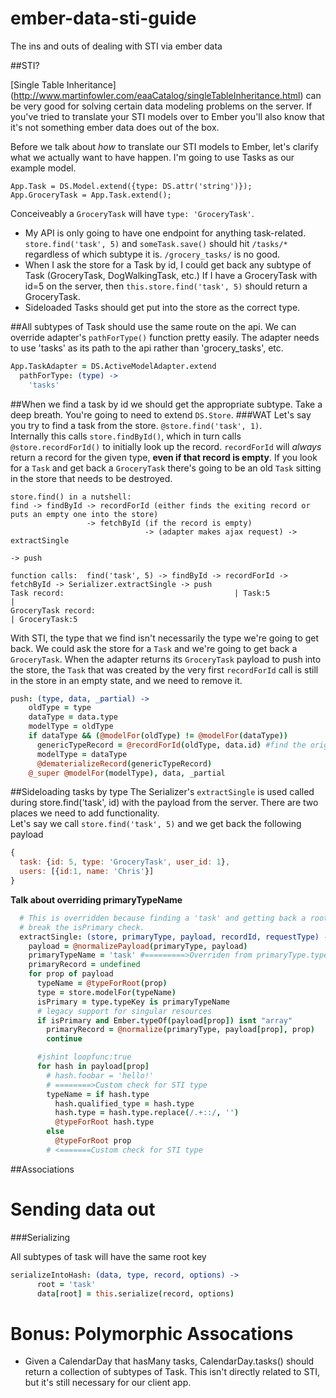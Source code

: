 ember-data-sti-guide
====================

The ins and outs of dealing with STI via ember data

##STI?

[Single Table Inheritance] (http://www.martinfowler.com/eaaCatalog/singleTableInheritance.html) can be very good for solving certain data modeling problems on the server.  If you've tried to translate your STI models over to Ember you'll also know that it's not something ember data does out of the box.

Before we talk about _how_ to translate our STI models to Ember, let's clarify what we actually want to have happen.
I'm going to use Tasks as our example model.
```
App.Task = DS.Model.extend({type: DS.attr('string')});
App.GroceryTask = App.Task.extend();
```
Conceiveably a `GroceryTask` will have `type: 'GroceryTask'`.
* My API is only going to have one endpoint for anything task-related.  `store.find('task', 5)` and `someTask.save()` should hit `/tasks/*` regardless of which subtype it is.  `/grocery_tasks/` is no good.
* When I ask the store for a Task by id, I could get back any subtype of Task (GroceryTask, DogWalkingTask, etc.)  If I have a GroceryTask with id=5 on the server, then `this.store.find('task', 5)` should return a GroceryTask.
* Sideloaded Tasks should get put into the store as the correct type.

##All subtypes of Task should use the same route on the api.
We can override adapter's `pathForType()` function pretty easily. The adapter needs to use 'tasks' as its path to the api rather than 'grocery_tasks', etc.
```coffeescript
App.TaskAdapter = DS.ActiveModelAdapter.extend
  pathForType: (type) ->
    'tasks'
```

##When we find a task by id we should get the appropriate subtype.
Take a deep breath.  You're going to need to extend `DS.Store`.
###WAT
Let's say you try to find a task from the store.  `@store.find('task', 1)`.  
Internally this calls `store.findById()`, which in turn calls `@store.recordForId()` to initially look up the record. `recordForId` will _always_ return a record for the given type, __even if that record is empty__. If you look for a `Task` and get back a `GroceryTask` there's going to be an old `Task` sitting in the store that needs to be destroyed.
```
store.find() in a nutshell:
find -> findById -> recordForId (either finds the exiting record or puts an empty one into the store)
                 -> fetchById (if the record is empty)
                              -> (adapter makes ajax request) -> extractSingle
                                                                       -> push
                              
function calls:  find('task', 5) -> findById -> recordForId -> fetchById -> Serializer.extractSingle -> push
Task record:                                      | Task:5                             |
GroceryTask record:                                                                    | GroceryTask:5
```
With STI, the type that we find isn't necessarily the type we're going to get back.  We could ask the store for a `Task` and we're going to get back a `GroceryTask`.  When the adapter returns its `GroceryTask` payload to push into the store, the `Task` that was created by the very first `recordForId` call is still in the store in an empty state, and we need to remove it. 

```coffeescript
push: (type, data, _partial) ->
    oldType = type
    dataType = data.type
    modelType = oldType
    if dataType && (@modelFor(oldType) != @modelFor(dataType))
      genericTypeRecord = @recordForId(oldType, data.id) #find the original record made by recordForId
      modelType = dataType
      @dematerializeRecord(genericTypeRecord)
    @_super @modelFor(modelType), data, _partial
```

##Sideloading tasks by type
The Serializer's `extractSingle` is used called during store.find('task', id) with the payload from the server.  There are two places we need to add functionality.  
Let's say we call `store.find('task', 5)` and we get back the following payload

```javascript
{
  task: {id: 5, type: 'GroceryTask', user_id: 1},
  users: [{id:1, name: 'Chris'}]
}
```

**Talk about overriding primaryTypeName**

```coffeescript
  # This is overridden because finding a 'task' and getting back a root key of 'author_task' will
  # break the isPrimary check.
  extractSingle: (store, primaryType, payload, recordId, requestType) ->
    payload = @normalizePayload(primaryType, payload)
    primaryTypeName = 'task' #=========>Overriden from primaryType.typeKey
    primaryRecord = undefined
    for prop of payload
      typeName = @typeForRoot(prop)
      type = store.modelFor(typeName)
      isPrimary = type.typeKey is primaryTypeName
      # legacy support for singular resources
      if isPrimary and Ember.typeOf(payload[prop]) isnt "array"
        primaryRecord = @normalize(primaryType, payload[prop], prop)
        continue

      #jshint loopfunc:true
      for hash in payload[prop]
        # hash.foobar = 'hello!'
        # ========>Custom check for STI type
        typeName = if hash.type
          hash.qualified_type = hash.type
          hash.type = hash.type.replace(/.+::/, '')
          @typeForRoot hash.type
        else
          @typeForRoot prop
        # <=======Custom check for STI type
```
##Associations

Sending data out
=================
###Serializing

All subtypes of task will have the same root key
```coffeescript
serializeIntoHash: (data, type, record, options) ->
      root = 'task'
      data[root] = this.serialize(record, options)
```
Bonus: Polymorphic Assocations
=================================
* Given a CalendarDay that hasMany tasks, CalendarDay.tasks() should return a collection of subtypes of Task.  This isn't directly related to STI, but it's still necessary for our client app.  

